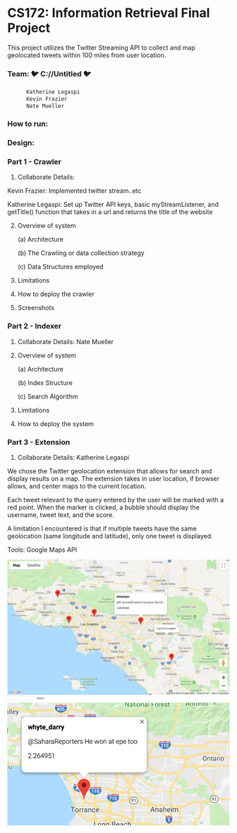 # CS172:  Information Retrieval Final Project
This project utilizes the Twitter Streaming API to collect and map geolocated tweets within 100 miles from user location.

### Team: 🐦 C://Untitled 🐦 
          Katherine Legaspi
          Kevin Frazier
          Nate Mueller

### How to run:






### Design:




 ### Part 1 - Crawler
 1. Collaborate Details: 

   Kevin Frazier: Implemented twitter stream..etc

   Katherine Legaspi: Set up Twitter API keys, basic myStreamListener, and getTitle() function that takes in a url and returns the title of the website

 2. Overview of system

    (a) Architecture

    (b) The Crawling or data collection strategy

    (c) Data Structures employed

 3. Limitations 

 4. How to deploy the crawler

 5. Screenshots

 ### Part 2 - Indexer
 1. Collaborate Details: Nate Mueller 

 2. Overview of system 

    (a) Architecture
 
    (b) Index Structure
 
    (c) Search Algorithm
 
 3. Limitations 
 
 4. How to deploy the system

 ### Part 3 - Extension
 1. Collaborate Details: Katherine Legaspi 

 We chose the Twitter geolocation extension that allows for search and display results on a map. The extension takes in user location, if browser allows, and center maps to the current location. 
 
 Each tweet relevant to the query entered by the user will be marked with a red point. When the marker is clicked, a bubble should display the username, tweet text, and the score.

 A limitation I encountered is that if multiple tweets have the same geolocation (same longitude and latitude), only one tweet is displayed.

Tools: Google Maps API

![map](map.png)
![tweet](tweetMap.png)